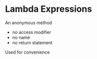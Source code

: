 ﻿<h1>Lambda Expressions</h1>

An anonymous method
* no access modifier
* no name
* no return statement

Used for convenience
